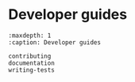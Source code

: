 # Developer guides

```{toctree}
:maxdepth: 1
:caption: Developer guides

contributing
documentation
writing-tests
```